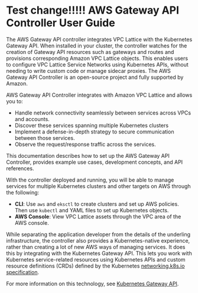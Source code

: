 # Test change!!!!! AWS Gateway API Controller User Guide

The AWS Gateway API controller integrates VPC Lattice with the Kubernetes Gateway API. When installed in your cluster, the controller watches for the creation of Gateway API resources such as gateways and routes and provisions corresponding Amazon VPC Lattice objects. This enables users to configure VPC Lattice Service Networks using Kubernetes APIs, without needing to write custom code or manage sidecar proxies. The AWS Gateway API Controller is an open-source project and fully supported by Amazon.

AWS Gateway API Controller integrates with Amazon VPC Lattice and allows you to:

* Handle network connectivity seamlessly between services across VPCs and accounts.
* Discover these services spanning multiple Kubernetes clusters
* Implement a defense-in-depth strategy to secure communication between those services.
* Observe the request/response traffic across the services.

This documentation describes how to set up the AWS Gateway API Controller, provides example use cases, development concepts, and API references.

With the controller deployed and running, you will be able to manage services for multiple Kubernetes clusters and other targets on AWS through the following:

* **CLI**: Use `aws` and `eksctl` to create clusters and set up AWS policies. Then use `kubectl` and YAML files to set up Kubernetes objects.
* **AWS Console**: View VPC Lattice assets through the VPC area of the AWS console.

While separating the application developer from the details of the underling infrastructure, the controller also provides a Kubernetes-native experience, rather than creating a lot of new AWS ways of managing services.
It does this by integrating with the Kubernetes Gateway API.
This lets you work with Kubernetes service-related resources using Kubernetes APIs and custom resource definitions (CRDs) defined by the Kubernetes [networking.k8s.io specification](https://gateway-api.sigs.k8s.io/references/spec/).

For more information on this technology, see [Kubernetes Gateway API](https://gateway-api.sigs.k8s.io/). 

